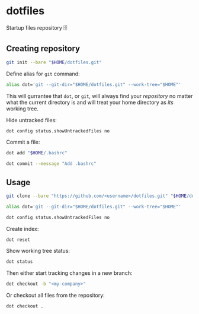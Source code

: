 # dotfiles
Startup files repository 🗄

## Creating repository

```bash
git init --bare "$HOME/dotfiles.git"
```

Define alias for `git` command:
```bash
alias dot='git --git-dir="$HOME/dotfiles.git" --work-tree="$HOME"'
```

This will gurrantee that `dot`, or `git`, will always find your _repository_ no matter what the current directory is
and will treat your home directory as _its_ working tree.

Hide untracked files:
```bash
dot config status.showUntrackedFiles no
```

Commit a file:
```bash
dot add "$HOME/.bashrc"
```
```bash
dot commit --message "Add .bashrc"
```

## Usage

```bash
git clone --bare "https://github.com/<username>/dotfiles.git" "$HOME/dotfiles.git"
```

```bash
alias dot='git --git-dir="$HOME/dotfiles.git" --work-tree="$HOME"'
```

```bash
dot config status.showUntrackedFiles no
```

Create index:
```bash
dot reset
```

Show working tree status:
```bash
dot status
```

Then either start tracking changes in a new branch:
```bash
dot checkout -b "<my-company>"
```

Or checkout all files from the repository:
```bash
dot checkout .
```
